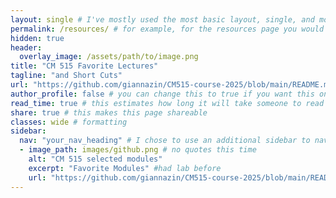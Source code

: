```yaml
---
layout: single # I've mostly used the most basic layout, single, and modified it from there but feel free to pick a different one and play around!
permalink: /resources/ # for example, for the resources page you would put resources
hidden: true
header:
  overlay_image: /assets/path/to/image.png
title: "CM 515 Favorite Lectures"
tagline: "and Short Cuts" 
url: "https://github.com/giannazin/CM515-course-2025/blob/main/README.md"
author_profile: false # you can change this to true if you want this on the side again!
read_time: true # this estimates how long it will take someone to read this page
share: true # this makes this page shareable
classes: wide # formatting
sidebar:
  nav: "your_nav_heading" # I chose to use an additional sidebar to navigate different parts of this page instead of the author profile. If you use this you will have to add a new section to your navigation.yml file, or you can comment this section out.
  - image_path: images/github.png # no quotes this time
    alt: "CM 515 selected modules"
    excerpt: "Favorite Modules" #had lab before
    url: "https://github.com/giannazin/CM515-course-2025/blob/main/README.md"
---
```

